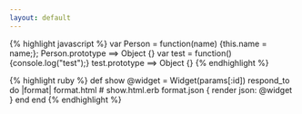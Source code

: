 ```yaml
---
layout: default
---
```


{% highlight javascript %}
var Person = function(name) {this.name = name;}; Person.prototype ==> Object {}
var test = function() {console.log("test");} test.prototype ==> Object {}
{% endhighlight %}

{% highlight ruby %}
def show
  @widget = Widget(params[:id])
  respond_to do |format|
    format.html # show.html.erb
    format.json { render json: @widget }
  end
end
{% endhighlight %}